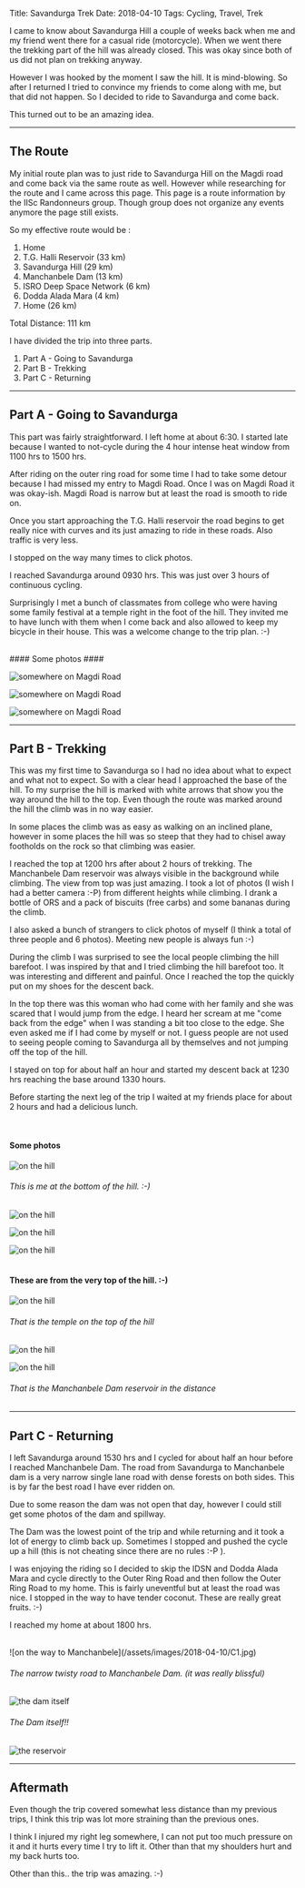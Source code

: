 Title: Savandurga Trek
Date: 2018-04-10
Tags: Cycling, Travel, Trek


I came to know about Savandurga Hill a couple of weeks back when me and my friend went there for a casual ride (motorcycle). When we went there the trekking part of the hill was already closed. This was okay since both of us did not plan on trekking anyway. 

However I was hooked by the moment I saw the hill. It is mind-blowing. So after I returned I tried to convince my friends to come along with me, but that did not happen. So I decided to ride to Savandurga and come back. 

This turned out to be an amazing idea.

___
## The Route ##

My initial route plan was to just ride to Savandurga Hill on the Magdi road and come back via the same route as well. However while researching for the route and I came across this page. This page is a route information by the IISc Randonneurs group. Though group does not organize any events anymore the page still exists. 

So my effective route would be :

1. Home
2. T.G. Halli Reservoir (33 km)
3. Savandurga Hill (29 km)
4. Manchanbele Dam (13 km)
5. ISRO Deep Space Network (6 km) 
6. Dodda Alada Mara (4 km)
7. Home (26 km)

Total Distance: 111 km 

I have divided the trip into three parts.

1. Part A - Going to Savandurga
2. Part B - Trekking 
3. Part C - Returning

___
## Part A - Going to Savandurga ##

This part was fairly straightforward. I left home at about 6:30. I started late because I wanted to not-cycle during the 4 hour intense heat window from 1100 hrs to 1500 hrs. 

After riding on the outer ring road for some time I had to take some detour because I had missed my entry to Magdi Road. Once I was on Magdi Road it was okay-ish. Magdi Road is narrow but at least the road is smooth to ride on. 

Once you start approaching the T.G. Halli reservoir the road begins to get really nice with curves and its just amazing to ride in these roads. Also traffic is very less.

I stopped on the way many times to click photos. 

I reached Savandurga around 0930 hrs. This was just over 3 hours of continuous cycling. 

Surprisingly I met a bunch of classmates from college who were having some family festival at a temple right in the foot of the hill. They invited me to have lunch with them when I come back and also allowed to keep my bicycle in their house. This was a welcome change to the trip plan. :-)

<br>
#### Some photos ####

![somewhere on Magdi Road](/assets/images/2018-04-10/A1.jpg)

![somewhere on Magdi Road](/assets/images/2018-04-10/A2.jpg)

![somewhere on Magdi Road](/assets/images/2018-04-10/A3.jpg)


___
## Part B - Trekking ##

This was my first time to Savandurga so I had no idea about what to expect and what not to expect. So with a clear head I approached the base of the hill. To my surprise the hill is marked with white arrows that show you the way around the hill to the top. Even though the route was marked around the hill the climb was in no way easier. 

In some places the climb was as easy as walking on an inclined plane, however in some places the hill was so steep that they had to chisel away footholds on the rock so that climbing was easier. 

I reached the top at 1200 hrs after about 2 hours of trekking. The Manchanbele Dam reservoir was always visible in the background while climbing. The view from top was just amazing. I took a lot of photos (I wish I had a better camera :-P) from different heights while climbing. I drank a bottle of ORS and a pack of biscuits (free carbs) and some bananas during the climb. 

I also asked a bunch of strangers to click photos of myself (I think a total of three people and 6 photos). Meeting new people is always fun :-)

During the climb I was surprised to see the local people climbing the hill barefoot. I was inspired by that and I tried climbing the hill barefoot too. It was interesting and different and painful. Once I reached the top the quickly put on my shoes for the descent back.

In the top there was this woman who had come with her family and she was scared that I would jump from the edge. I heard her scream at me "come back from the edge" when I was standing a bit too close to the edge. She even asked me if I had come by myself or not. I guess people are not used to seeing people coming to Savandurga all by themselves and not jumping off the top of the hill. 

I stayed on top for about half an hour and started my descent back at 1230 hrs reaching the base around 1330 hours. 

Before starting the next leg of the trip I waited at my friends place for about 2 hours and had a delicious lunch. 

<br>

#### Some photos ####

![on the hill](/assets/images/2018-04-10/B1.jpg)

###### This is me at the bottom of the hill. :-) ######

![on the hill](/assets/images/2018-04-10/B2.jpg)

![on the hill](/assets/images/2018-04-10/B3.jpg)

![on the hill](/assets/images/2018-04-10/B4.jpg)
<br><br>
#### These are from the very top of the hill. :-) ####

![on the hill](/assets/images/2018-04-10/Btop1.jpg)
###### That is the temple on the top of the hill ######

![on the hill](/assets/images/2018-04-10/Btop2.jpg)

![on the hill](/assets/images/2018-04-10/Btop3.jpg)

###### That is the Manchanbele Dam reservoir in the distance ######

___
## Part C - Returning ##

I left Savandurga around 1530 hrs and I cycled for about half an hour before I reached Manchanbele Dam. The road from Savandurga to Manchanbele dam is a very narrow single lane road with dense forests on both sides. This is by far the best road I have ever ridden on. 

Due to some reason the dam was not open that day, however I could still get some photos of the dam and spillway. 

The Dam was the lowest point of the trip and while returning and it took a lot of energy to climb back up. Sometimes I stopped and pushed the cycle up a hill (this is not cheating since there are no rules :-P ).

I was enjoying the riding so I decided to skip the IDSN and Dodda Alada Mara and cycle directly to the Outer Ring Road and then follow the Outer Ring Road to my home. This is fairly uneventful but at least the road was nice. I stopped in the way to have tender coconut. These are really great fruits. :-)

I reached my home at about 1800 hrs. 

<br>
![on the way to Manchanbele](/assets/images/2018-04-10/C1.jpg)

###### The narrow twisty road to Manchanbele Dam. (it was really blissful) ######

![the dam itself](/assets/images/2018-04-10/C2.jpg)

###### The Dam itself!! ######

![the reservoir](/assets/images/2018-04-10/C3.jpg)

___
## Aftermath ##

Even though the trip covered somewhat less distance than my previous trips, I think this trip was lot more straining than the previous ones. 

I think I injured my right leg somewhere, I can not put too much pressure on it and it hurts every time I try to lift it. 
Other than that my shoulders hurt and my back hurts too. 

Other than this.. the trip was amazing. :-)




